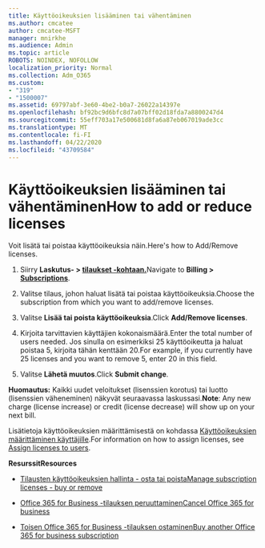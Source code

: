 ```yaml
---
title: Käyttöoikeuksien lisääminen tai vähentäminen
ms.author: cmcatee
author: cmcatee-MSFT
manager: mnirkhe
ms.audience: Admin
ms.topic: article
ROBOTS: NOINDEX, NOFOLLOW
localization_priority: Normal
ms.collection: Adm_O365
ms.custom:
- "319"
- "1500007"
ms.assetid: 69797abf-3e60-4be2-b0a7-26022a14397e
ms.openlocfilehash: bf92bc9d6bfc8d7a07bff02d18fda7a8800247d4
ms.sourcegitcommit: 55eff703a17e500681d8fa6a87eb067019ade3cc
ms.translationtype: MT
ms.contentlocale: fi-FI
ms.lasthandoff: 04/22/2020
ms.locfileid: "43709584"
---
```

# <a name="how-to-add-or-reduce-licenses"></a><span data-ttu-id="aef76-102">Käyttöoikeuksien lisääminen tai vähentäminen</span><span class="sxs-lookup"><span data-stu-id="aef76-102">How to add or reduce licenses</span></span>

<span data-ttu-id="aef76-103">Voit lisätä tai poistaa käyttöoikeuksia näin.</span><span class="sxs-lookup"><span data-stu-id="aef76-103">Here's how to Add/Remove licenses.</span></span>
  
1. <span data-ttu-id="aef76-104">Siirry **Laskutus- > [tilaukset -kohtaan.](https://portal.office.com/adminportal/home#/subscriptions)**</span><span class="sxs-lookup"><span data-stu-id="aef76-104">Navigate to **Billing > [Subscriptions](https://portal.office.com/adminportal/home#/subscriptions)**.</span></span>

2. <span data-ttu-id="aef76-105">Valitse tilaus, johon haluat lisätä tai poistaa käyttöoikeuksia.</span><span class="sxs-lookup"><span data-stu-id="aef76-105">Choose the subscription from which you want to add/remove licenses.</span></span>

3. <span data-ttu-id="aef76-106">Valitse **Lisää tai poista käyttöoikeuksia**.</span><span class="sxs-lookup"><span data-stu-id="aef76-106">Click **Add/Remove licenses**.</span></span>

4. <span data-ttu-id="aef76-107">Kirjoita tarvittavien käyttäjien kokonaismäärä.</span><span class="sxs-lookup"><span data-stu-id="aef76-107">Enter the total number of users needed.</span></span> <span data-ttu-id="aef76-108">Jos sinulla on esimerkiksi 25 käyttöoikeutta ja haluat poistaa 5, kirjoita tähän kenttään 20.</span><span class="sxs-lookup"><span data-stu-id="aef76-108">For example, if you currently have 25 licenses and you want to remove 5, enter 20 in this field.</span></span>

5. <span data-ttu-id="aef76-109">Valitse **Lähetä muutos**.</span><span class="sxs-lookup"><span data-stu-id="aef76-109">Click **Submit change**.</span></span>

<span data-ttu-id="aef76-110">**Huomautus:** Kaikki uudet veloitukset (lisenssien korotus) tai luotto (lisenssien väheneminen) näkyvät seuraavassa laskussasi.</span><span class="sxs-lookup"><span data-stu-id="aef76-110">**Note**: Any new charge (license increase) or credit (license decrease) will show up on your next bill.</span></span>

<span data-ttu-id="aef76-111">Lisätietoja käyttöoikeuksien määrittämisestä on kohdassa [Käyttöoikeuksien määrittäminen käyttäjille](https://docs.microsoft.com/microsoft-365/admin/manage/assign-licenses-to-users).</span><span class="sxs-lookup"><span data-stu-id="aef76-111">For information on how to assign licenses, see [Assign licenses to users](https://docs.microsoft.com/microsoft-365/admin/manage/assign-licenses-to-users).</span></span>

 <span data-ttu-id="aef76-112">**Resurssit**</span><span class="sxs-lookup"><span data-stu-id="aef76-112">**Resources**</span></span>
  
- [<span data-ttu-id="aef76-113">Tilausten käyttöoikeuksien hallinta - osta tai poista</span><span class="sxs-lookup"><span data-stu-id="aef76-113">Manage subscription licenses - buy or remove</span></span>](https://docs.microsoft.com/microsoft-365/commerce/licenses/buy-licenses)

- [<span data-ttu-id="aef76-114">Office 365 for Business -tilauksen peruuttaminen</span><span class="sxs-lookup"><span data-stu-id="aef76-114">Cancel Office 365 for business</span></span>](https://support.office.com/article/Cancel-Office-365-for-business-b1bc0bef-4608-4601-813a-cdd9f746709a)

- [<span data-ttu-id="aef76-115">Toisen Office 365 for Business -tilauksen ostaminen</span><span class="sxs-lookup"><span data-stu-id="aef76-115">Buy another Office 365 for business subscription</span></span>](https://support.office.com/article/Buy-another-Office-365-for-business-subscription-fab3b86c-3359-4042-8692-5d4dc7550b7c)
